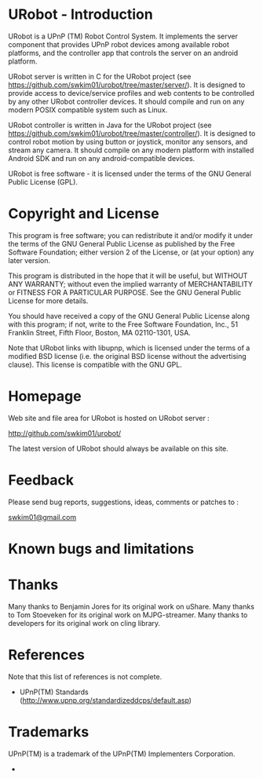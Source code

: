 URobot - Introduction
=============================

URobot is a UPnP (TM) Robot Control System. It implements the server
component that provides UPnP robot devices among available robot platforms,
and the controller app that controls the server on an android platform.

URobot server is written in C for the URobot project (see https://github.com/swkim01/urobot/tree/master/server/).
It is designed to provide access to device/service profiles and web contents to be controlled by any other URobot controller devices.
It should compile and run on any modern POSIX compatible system such as Linux.

URobot controller is written in Java for the URobot project (see https://github.com/swkim01/urobot/tree/master/controller/).
It is designed to control robot motion by using button or joystick, monitor any sensors, and stream any camera.
It should compile on any modern platform with installed Android SDK and run on any android-compatible devices.

URobot is free software - it is licensed under the terms of the GNU
General Public License (GPL).

Copyright and License
=====================

This program is free software; you can redistribute it and/or modify it
under the terms of the GNU General Public License as published by the Free
Software Foundation; either version 2 of the License, or (at your option)
any later version.

This program is distributed in the hope that it will be useful, but WITHOUT
ANY WARRANTY; without even the implied warranty of MERCHANTABILITY or
FITNESS FOR A PARTICULAR PURPOSE.  See the GNU General Public License for
more details.

You should have received a copy of the GNU General Public License along
with this program; if not, write to the Free Software Foundation, Inc., 51
Franklin Street, Fifth Floor, Boston, MA 02110-1301, USA.

Note that URobot links with libupnp, which is licensed under the
terms of a modified BSD license (i.e. the original BSD license without the
advertising clause). This license is compatible with the GNU GPL.

Homepage
========

Web site and file area for URobot is hosted on URobot server :

   http://github.com/swkim01/urobot/

The latest version of URobot should always be available on this site.

Feedback
========

Please send bug reports, suggestions, ideas, comments or patches to :

   swkim01@gmail.com

Known bugs and limitations
==========================

Thanks
======

Many thanks to Benjamin Jores for its original work on uShare.
Many thanks to Tom Stoeveken for its original work on MJPG-streamer.
Many thanks to developers for its original work on cling library.

References
==========

Note that this list of references is not complete.

 * UPnP(TM) Standards (http://www.upnp.org/standardizeddcps/default.asp)

Trademarks
==========

UPnP(TM) is a trademark of the UPnP(TM) Implementers Corporation.

-
